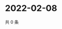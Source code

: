 # 2022-02-08

共 0 条

<!-- BEGIN WEIBO -->
<!-- 最后更新时间 Tue Feb 08 2022 14:01:20 GMT+0800 (China Standard Time) -->

<!-- END WEIBO -->
